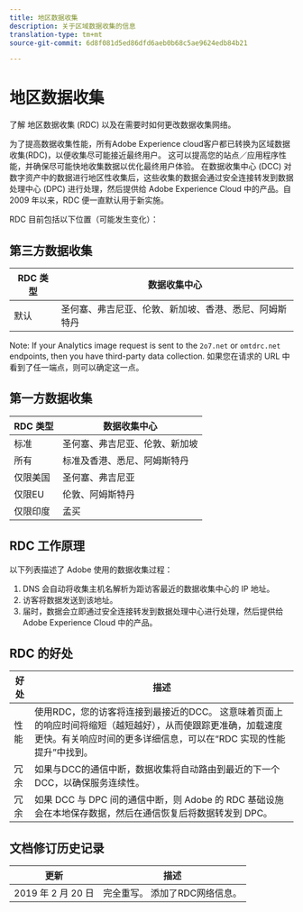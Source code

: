 ```yaml
---
title: 地区数据收集
description: 关于区域数据收集的信息
translation-type: tm+mt
source-git-commit: 6d8f081d5ed86dfd6aeb0b68c5ae9624edb84b21

---
```



# 地区数据收集

了解 地区数据收集 (RDC) 以及在需要时如何更改数据收集网络。

为了提高数据收集性能，所有Adobe Experience cloud客户都已转换为区域数据收集(RDC)，以便收集尽可能接近最终用户。 这可以提高您的站点／应用程序性能，并确保尽可能快地收集数据以优化最终用户体验。 在数据收集中心 (DCC) 对数字资产中的数据进行地区性收集后，这些收集的数据会通过安全连接转发到数据处理中心 (DPC) 进行处理，然后提供给 Adobe Experience Cloud 中的产品。自 2009 年以来，RDC 便一直默认用于新实施。

RDC 目前包括以下位置（可能发生变化）：

## 第三方数据收集

| RDC 类型 | 数据收集中心 |
|---------------------|-------------------|
| 默认 | 圣何塞、弗吉尼亚、伦敦、新加坡、香港、悉尼、阿姆斯特丹 |

Note: If your Analytics image request is sent to the `2o7.net` or `omtdrc.net` endpoints, then you have third-party data collection. 如果您在请求的 URL 中看到了任一端点，则可以确定这一点。

## 第一方数据收集

| RDC 类型 | 数据收集中心 |
|---------------------|-------------------|
| 标准 | 圣何塞、弗吉尼亚、伦敦、新加坡 |
| 所有 | 标准及香港、悉尼、阿姆斯特丹 |
| 仅限美国 | 圣何塞、弗吉尼亚 |
| 仅限EU | 伦敦、阿姆斯特丹 |
| 仅限印度 | 孟买 |

## RDC 工作原理

以下列表描述了 Adobe 使用的数据收集过程：

1. DNS 会自动将收集主机名解析为距访客最近的数据收集中心的 IP 地址。
1. 访客将数据发送到该地址。
1. 届时，数据会立即通过安全连接转发到数据处理中心进行处理，然后提供给 Adobe Experience Cloud 中的产品。

## RDC 的好处

| 好处 | 描述 |
|---------|-----------|
| 性能 | 使用RDC，您的访客将连接到最接近的DCC。 这意味着页面上的响应时间将缩短（越短越好），从而使跟踪更准确，加载速度更快。有关响应时间的更多详细信息，可以在“RDC 实现的性能提升”中找到。 |
| 冗余 | 如果与DCC的通信中断，数据收集将自动路由到最近的下一个DCC，以确保服务连续性。 |
| 冗余 | 如果 DCC 与 DPC 间的通信中断，则 Adobe 的 RDC 基础设施会在本地保存数据，然后在通信恢复后将数据转发到 DPC。 |

## 文档修订历史记录

| 更新 | 描述 |
|--------|---------|
| 2019 年 2 月 20 日 | 完全重写。 添加了RDC网络信息。 |
